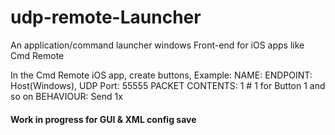 # udp-remote-Launcher
An application/command launcher windows Front-end for iOS apps like Cmd Remote

In the Cmd Remote iOS app, create buttons, Example:
  NAME: <any>
  ENDPOINT: Host(Windows), UDP Port: 55555
  PACKET CONTENTS: 1 
                    # 1 for Button 1 and so on
  BEHAVIOUR: Send 1x
  
#### Work in progress for GUI & XML config save ###

